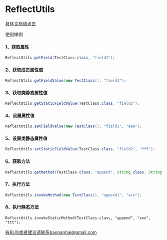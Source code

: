 # ReflectUtils

[具体文档请点击](https://baonanhai.github.io/ReflectUtils/)

使用样例

#### 1、获取属性
```java
ReflectUtils.getField(TestClass.class, "field1");
```

#### 2、获取成员属性值
```java
ReflectUtils.getFieldValue(new TestClass(), "field1");
```

#### 3、获取类静态属性值
```java
ReflectUtils.getStaticFieldValue(TestClass.class, "field2");
```

#### 4、设置属性值
```java
ReflectUtils.setFieldValue(new TestClass(), "field1", "eee");
```

#### 5、设置类静态属性值
```java
ReflectUtils.setStaticFieldValue(TestClass.class, "field2", "fff");
```

#### 6、获取方法
```java
ReflectUtils.getMethod(TestClass.class, "append", String.class, String.class);
```

#### 7、执行方法
```java
ReflectUtils.invokeMethod(new TestClass(), "append1", "xxx");
```

#### 8、执行静态方法
```
ReflectUtils.invokeStaticMethod(TestClass.class, "append", "xxx", "ttt");
```
有BUG或者建议请联系baonanhai@gmail.com

